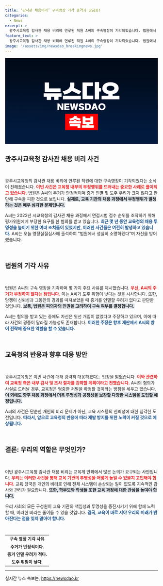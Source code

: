 ```yaml
---
title: ‘감사관 채용비리’ 구속영장 기각 충격과 궁금증!
categories:
  - News
excerpt: >
  광주시교육청 감사관 채용 비리에 연루된 직원 A씨의 구속영장이 기각되었습니다. 법원에서 성실히 소명하겠다던 A씨의 주장 뒤에는 어떤 진실이 숨겨져 있을까요? 클릭해서 자세히 알아보세요!
feature_text: >
  광주시교육청 감사관 채용 비리에 연루된 직원 A씨의 구속영장이 기각되었습니다. 법원에서 성실히 소명하겠다던 A씨의 주장 뒤에는 어떤 진실이 숨겨져 있을까요? 클릭해서 자세히 알아보세요!
image: '/assets/img/newsdao_breakingnews.jpg'
---
```


<p><img src="/assets/img/newsdao_breakingnews.jpg" alt="bookingtag 속보" /></p>

<h2 data-ke-size="size26">광주시교육청 감사관 채용 비리 사건</h2>

<p data-ke-size="size16">&nbsp;</p>

<p>광주시교육청의 감사관 채용 비리에 연루된 직원에 대한 구속영장이 기각되었다는 소식이 전해졌습니다. <b><span style="color: #ee2323;">이번 사건은 교육청 내부의 부정행위를 드러내는 중요한 사례로 풀이되고 있습니다.</span></b> 법원은 A씨의 주거가 안정적이며 증거 인멸 및 도주 우려가 크지 않다고 판단해 구속을 피한 것으로 보입니다. <b><span style="background-color: #21538527;">실제로, 교육 기관의 채용 과정에서 부정행위가 발생하는 것은 매우 심각한 문제입니다.</span></b></p>

<p>A씨는 2022년 시교육청의 감사관 채용 과정에서 면접시험 점수 순위를 조작하기 위해 평가위원에게 부당한 요구를 한 혐의를 받고 있습니다. <b><span style="color: #1a5490;">최근 몇 년 동안 교육청의 채용 투명성을 높이기 위한 여러 조치들이 있었지만, 이러한 사건들은 여전히 발생하고 있습니다.</span></b> A씨는 오늘 영장실질심사에 출석하여 "법원에서 성실히 소명하겠다"며 자신을 방어했습니다. </p>

<p data-ke-size="size16">&nbsp;</p>

<h2 data-ke-size="size26">법원의 기각 사유</h2>

<p data-ke-size="size16">&nbsp;</p>

<p>법원은 A씨의 구속 영장을 기각하며 몇 가지 주요 사유를 제시했습니다. <b><span style="color: #ee2323;">우선, A씨의 주거가 부정하지 않다는 점입니다.</span></b> 이는 A씨가 도주 위험이 낮다는 것을 시사합니다. 또한, 담쟁이 신뢰성과 그동안의 경과를 따져보았을 때 증거를 인멸할 우려가 없다고 판단한 것입니다. <b><span style="background-color: #21538527;">보통, 법원은 피의자의 인권을 고려하여 구속 여부를 결정합니다.</span></b></p>

<p>A씨는 혐의를 받고 있는 중에도 자신은 윗선 개입이 없었다고 주장하고 있으며, 이에 따라 사건의 경중이 달라질 가능성도 존재합니다. <b><span style="color: #1a5490;">이러한 주장은 향후 재판에서 A씨의 방어 전략에 중요한 역할을 할 수 있습니다.</span></b></p>

<p data-ke-size="size16">&nbsp;</p>

<h2 data-ke-size="size26">교육청의 반응과 향후 대응 방안</h2>

<p data-ke-size="size16">&nbsp;</p>

<p>광주시교육청은 이번 사건에 대해 강력히 대응하겠다는 입장을 밝혔습니다. <b><span style="color: #ee2323;">이와 관련하여 교육청 측은 내부 감사 및 조사 절차를 강화할 계획이라고 전했습니다.</span></b> A씨의 혐의가 사실로 드러날 경우, 교육청은 엄중한 처벌을 확정할 것이라는 방침을 세우고 있습니다. <b><span style="background-color: #21538527;">이 외에도 향후 채용 과정에서 더욱 투명성과 공정성을 보장할 다양한 시스템을 도입할 예정입니다.</span></b></p>

<p>A씨의 사건은 단순한 개인의 비리 문제가 아닌, 교육 시스템의 신뢰성에 대한 심각한 도전입니다. <b><span style="color: #1a5490;">따라서, 앞으로 교육청의 반응에 따라 재발 방지를 위한 노력이 커질 것으로 예상됩니다.</span></b></p>

<p data-ke-size="size16">&nbsp;</p>

<h2 data-ke-size="size26">결론: 우리의 역할은 무엇인가?</h2>

<p data-ke-size="size16">&nbsp;</p>

<p>이번 광주시교육청 감사관 채용 비리는 교육계 안팎에서 많은 논의가 요구되는 사안입니다. <b><span style="color: #ee2323;">우리는 이러한 사건을 통해 교육 기관의 투명성을 어떻게 높일 수 있을지 고민해야 합니다.</span></b> 교육 당국은 개인의 비리로 인해 전체 시스템이 손상되는 일이 없도록 지속적인 감사와 관리가 필요합니다. <b><span style="background-color: #21538527;">또한, 학부모와 학생들 또한 교육 과정에 대한 관심을 높여야 합니다.</span></b></p>

<p>우리 사회의 모든 구성원이 교육 기관의 책임성과 투명성을 증진시키기 위해 함께 노력할 때, 이러한 비리는 줄어들 수 있을 것입니다. <b><span style="color: #1a5490;">결국, 교육이 바로 서야 우리의 미래가 밝아진다는 점을 잊지 말아야 합니다.</span></b></p>

<p data-ke-size="size16">&nbsp;</p>

<table>
<tr>
<td style="text-align: center; height: 17px;"><b>구속 영장 기각 사유</b></td>
</tr>
<tr>
<td style="text-align: center; height: 17px;"><b>주거가 안정적이다.</b></td>
</tr>
<tr>
<td style="text-align: center; height: 17px;"><b>증거 인멸 우려가 적다.</b></td>
</tr>
<tr>
<td style="text-align: center; height: 17px;"><b>도주 위험이 낮다.</b></td>
</tr>
</table>

<hr />
실시간 뉴스 속보는, <a href="https://newsdao.kr" rel="dofollow">https://newsdao.kr</a>


